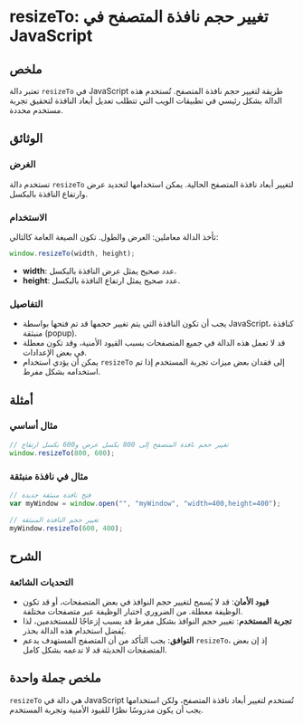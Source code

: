 <!--
Meta Description: # resizeTo: تغيير حجم نافذة المتصفح في JavaScript ## ملخص تعتبر دالة `resizeTo` في JavaScript طريقة لتغيير حجم نافذة المتصفح. تُستخدم هذه الدالة بشكل ...
Meta Keywords: resizeto, نافذة, javascript, حجم, المتصفح
-->

# resizeTo: تغيير حجم نافذة المتصفح في JavaScript

## ملخص
تعتبر دالة `resizeTo` في JavaScript طريقة لتغيير حجم نافذة المتصفح. تُستخدم هذه الدالة بشكل رئيسي في تطبيقات الويب التي تتطلب تعديل أبعاد النافذة لتحقيق تجربة مستخدم محددة.

## الوثائق
### الغرض
تستخدم دالة `resizeTo` لتغيير أبعاد نافذة المتصفح الحالية. يمكن استخدامها لتحديد عرض وارتفاع النافذة بالبكسل.

### الاستخدام
تأخذ الدالة معاملين: العرض والطول. تكون الصيغة العامة كالتالي:
```javascript
window.resizeTo(width, height);
```

- **width**: عدد صحيح يمثل عرض النافذة بالبكسل.
- **height**: عدد صحيح يمثل ارتفاع النافذة بالبكسل.

### التفاصيل
- يجب أن تكون النافذة التي يتم تغيير حجمها قد تم فتحها بواسطة JavaScript، كنافذة منبثقة (popup).
- قد لا تعمل هذه الدالة في جميع المتصفحات بسبب القيود الأمنية، وقد تكون معطلة في بعض الإعدادات.
- يمكن أن يؤدي استخدام `resizeTo` إلى فقدان بعض ميزات تجربة المستخدم إذا تم استخدامه بشكل مفرط.

## أمثلة
### مثال أساسي
```javascript
// تغيير حجم نافذة المتصفح إلى 800 بكسل عرض و600 بكسل ارتفاع
window.resizeTo(800, 600);
```

### مثال في نافذة منبثقة
```javascript
// فتح نافذة منبثقة جديدة
var myWindow = window.open("", "myWindow", "width=400,height=400");

// تغيير حجم النافذة المنبثقة
myWindow.resizeTo(600, 400);
```

## الشرح
### التحديات الشائعة
- **قيود الأمان**: قد لا يُسمح لتغيير حجم النوافذ في بعض المتصفحات، أو قد تكون الوظيفة معطلة. من الضروري اختبار الوظيفة عبر متصفحات مختلفة.
- **تجربة المستخدم**: تغيير حجم النوافذ بشكل مفرط قد يسبب إزعاجًا للمستخدمين، لذا يُفضل استخدام هذه الدالة بحذر.
- **التوافق**: يجب التأكد من أن المتصفح المستهدف يدعم `resizeTo`، إذ إن بعض المتصفحات الحديثة قد لا تدعمه بشكل كامل.

## ملخص جملة واحدة
`resizeTo` هي دالة في JavaScript تُستخدم لتغيير أبعاد نافذة المتصفح، ولكن استخدامها يجب أن يكون مدروسًا نظرًا للقيود الأمنية وتجربة المستخدم.